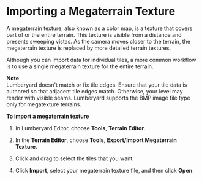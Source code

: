 # Importing a Megaterrain Texture<a name="terrain-import-color-megaterrain"></a>

A megaterrain texture, also known as a color map, is a texture that covers part of or the entire terrain\. This texture is visible from a distance and presents sweeping vistas\. As the camera moves closer to the terrain, the megaterrain texture is replaced by more detailed terrain textures\.

Although you can import data for individual tiles, a more common workflow is to use a single megaterrain texture for the entire terrain\. 

**Note**  
Lumberyard doesn't match or fix tile edges\. Ensure that your tile data is authored so that adjacent tile edges match\. Otherwise, your level may render with visible seams\. Lumberyard supports the BMP image file type only for megatexture terrains\.

**To import a megaterrain texture**

1. In Lumberyard Editor, choose **Tools**, **Terrain Editor**\.

1. In the **Terrain Editor**, choose **Tools**, **Export/Import Megaterrain Texture**\.

1. Click and drag to select the tiles that you want\.

1. Click **Import**, select your megaterrain texture file, and then click **Open**\.